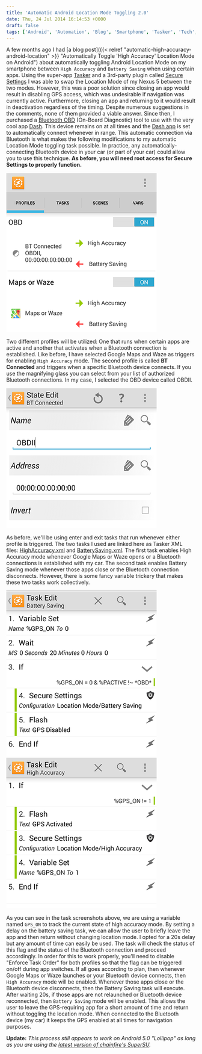 ```yaml
---
title: 'Automatic Android Location Mode Toggling 2.0'
date: Thu, 24 Jul 2014 16:14:53 +0000
draft: false
tags: ['Android', 'Automation', 'Blog', 'Smartphone', 'Tasker', 'Tech', 'Tips', 'Tricks']
---
```


A few months ago I had [a blog post]({{< relref "automatic-high-accuracy-android-location" >}} "Automatically Toggle 'High Accuracy' Location Mode on Android") about automatically toggling Android Location Mode on my smartphone between `High Accuracy` and `Battery Saving` when using certain apps. Using the super-app [Tasker](https://play.google.com/store/apps/details?id=net.dinglisch.android.taskerm) and a 3rd-party plugin called [Secure Settings](https://play.google.com/store/apps/details?id=com.intangibleobject.securesettings.plugin) I was able to swap the Location Mode of my Nexus 5 between the two modes. However, this was a poor solution since closing an app would result in disabling GPS access, which was undesirable if navigation was currently active. Furthermore, closing an app and returning to it would result in deactivation regardless of the timing. Despite numerous suggestions in the comments, none of them provided a viable answer. Since then, I purchased a [Bluetooth OBD](http://amzn.com/B005NLQAHS) (On-Board Diagnostic) tool to use with the very cool app [Dash](https://dash.by/). This device remains on at all times and the [Dash app](https://play.google.com/store/apps/details?id=com.dashlabs.dash.android&hl=en) is set to automatically connect whenever in range. This automatic connection via Bluetooth is what makes the following modifications to my automatic Location Mode toggling task possible. In practice, any automatically-connecting Bluetooth device in your car (or part of your car) could allow you to use this technique. **As before, you will need root access for Secure Settings to properly function.**

![Tasker Profile Screenshot](Profile.png)

Two different profiles will be utilized: One that runs when certain apps are active and another that activates when a Bluetooth connection is established. Like before, I have selected Google Maps and Waze as triggers for enabling `High Accuracy` mode. The second profile is called **BT Connected** and triggers when a specific Bluetooth device connects. If you use the magnifying glass you can select from your list of authorized Bluetooth connections. In my case, I selected the OBD device called OBDII.

![Tasker State Edit Screenshot](Profile_Edit.png)

As before, we'll be using enter and exit tasks that run whenever either profile is triggered. The two tasks I used are linked here as Tasker XML files: [HighAccuracy.xml](https://drive.google.com/file/d/0Bx3p6yyQUcUITURpNzFJZllfcjQ/edit?usp=sharing) and [BatterySaving.xml](https://drive.google.com/file/d/0Bx3p6yyQUcUITFo2MVVSOHNwR3M/edit?usp=sharing). The first task enables High Accuracy mode whenever Google Maps or Waze opens or a Bluetooth connections is established with my car. The second task enables Battery Saving mode whenever those apps close or the Bluetooth connection disconnects. However, there is some fancy variable trickery that makes these two tasks work collectively.

![Tasker Battery Profile Screenshot](BatterySaving.png)
![Tasker High Accuracy Profile Screenshot](HighAccuracy.png)

As you can see in the task screenshots above, we are using a variable named `GPS_ON` to track the current state of high accuracy mode. By setting a delay on the battery saving task, we can allow the user to briefly leave the app and then return without changing location mode. I opted for a 20s delay but any amount of time can easily be used. The task will check the status of this flag and the status of the Bluetooth connection and proceed accordingly. In order for this to work properly, you'll need to disable "Enforce Task Order" for both profiles so that the flag can be triggered on/off during app switches. If all goes according to plan, then whenever Google Maps or Waze launches or your Bluetooth device connects, then `High Accuracy` mode will be enabled. Whenever those apps close or the Bluetooth device disconnects, then the Battery Saving task will execute. After waiting 20s, if those apps are not relaunched or Bluetooth device reconnected, then `Battery Saving` mode will be enabled. This allows the user to leave the GPS-requiring app for a short amount of time and return without toggling the location mode. When connected to the Bluetooth device (my car) it keeps the GPS enabled at all times for navigation purposes.

**Update:** _This process still appears to work on Android 5.0 "Lollipop" as long as you are using the [latest version of chainfire's SuperSU](http://www.chainfire.eu/)._